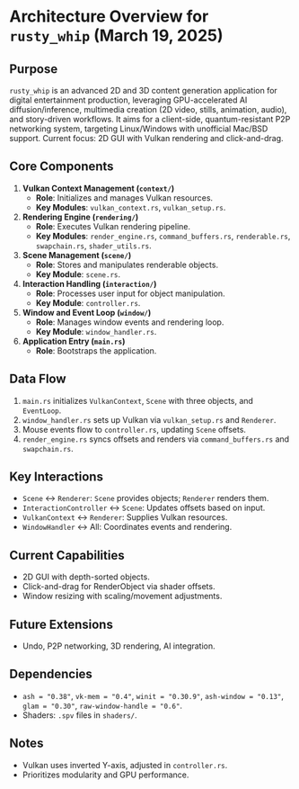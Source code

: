 # Architecture Overview for `rusty_whip` (March 19, 2025)

## Purpose
`rusty_whip` is an advanced 2D and 3D content generation application for digital entertainment production, leveraging GPU-accelerated AI diffusion/inference, multimedia creation (2D video, stills, animation, audio), and story-driven workflows. It aims for a client-side, quantum-resistant P2P networking system, targeting Linux/Windows with unofficial Mac/BSD support. Current focus: 2D GUI with Vulkan rendering and click-and-drag.

## Core Components
1. **Vulkan Context Management (`context/`)**
   - **Role**: Initializes and manages Vulkan resources.
   - **Key Modules**: `vulkan_context.rs`, `vulkan_setup.rs`.
2. **Rendering Engine (`rendering/`)**
   - **Role**: Executes Vulkan rendering pipeline.
   - **Key Modules**: `render_engine.rs`, `command_buffers.rs`, `renderable.rs`, `swapchain.rs`, `shader_utils.rs`.
3. **Scene Management (`scene/`)**
   - **Role**: Stores and manipulates renderable objects.
   - **Key Module**: `scene.rs`.
4. **Interaction Handling (`interaction/`)**
   - **Role**: Processes user input for object manipulation.
   - **Key Module**: `controller.rs`.
5. **Window and Event Loop (`window/`)**
   - **Role**: Manages window events and rendering loop.
   - **Key Module**: `window_handler.rs`.
6. **Application Entry (`main.rs`)**
   - **Role**: Bootstraps the application.

## Data Flow
1. `main.rs` initializes `VulkanContext`, `Scene` with three objects, and `EventLoop`.
2. `window_handler.rs` sets up Vulkan via `vulkan_setup.rs` and `Renderer`.
3. Mouse events flow to `controller.rs`, updating `Scene` offsets.
4. `render_engine.rs` syncs offsets and renders via `command_buffers.rs` and `swapchain.rs`.

## Key Interactions
- `Scene` ↔ `Renderer`: `Scene` provides objects; `Renderer` renders them.
- `InteractionController` ↔ `Scene`: Updates offsets based on input.
- `VulkanContext` ↔ `Renderer`: Supplies Vulkan resources.
- `WindowHandler` ↔ All: Coordinates events and rendering.

## Current Capabilities
- 2D GUI with depth-sorted objects.
- Click-and-drag for RenderObject via shader offsets.
- Window resizing with scaling/movement adjustments.

## Future Extensions
- Undo, P2P networking, 3D rendering, AI integration.

## Dependencies
- `ash = "0.38"`, `vk-mem = "0.4"`, `winit = "0.30.9"`, `ash-window = "0.13"`, `glam = "0.30"`, `raw-window-handle = "0.6"`.
- Shaders: `.spv` files in `shaders/`.

## Notes
- Vulkan uses inverted Y-axis, adjusted in `controller.rs`.
- Prioritizes modularity and GPU performance.